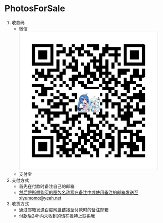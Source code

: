 # PhotosForSale
1. 收款码
    - 微信  
    ![微信收款码](https://github.com/XiyuMomo/PhotosForSale/blob/main/ReadMeImages/wechat.png)
    - 支付宝
2. 支付方式
    - 首先在付款时备注自己的邮箱
    - 然后将所想购买的图包名称写在备注中或使用备注的邮箱发送至xiyumomo@yeah.net
3. 收货方式
    - 通过邮箱发送百度网盘链接至付款时的备注邮箱
    - 付款后24h内未收到的请在推特上联系我
